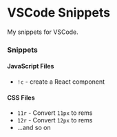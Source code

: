 # VSCode Snippets

My snippets for VSCode.

### Snippets

#### JavaScript Files

- `!c` - create a React component

#### CSS Files

- `11r` - Convert `11px` to rems
- `12r` - Convert `12px` to rems
- ...and so on